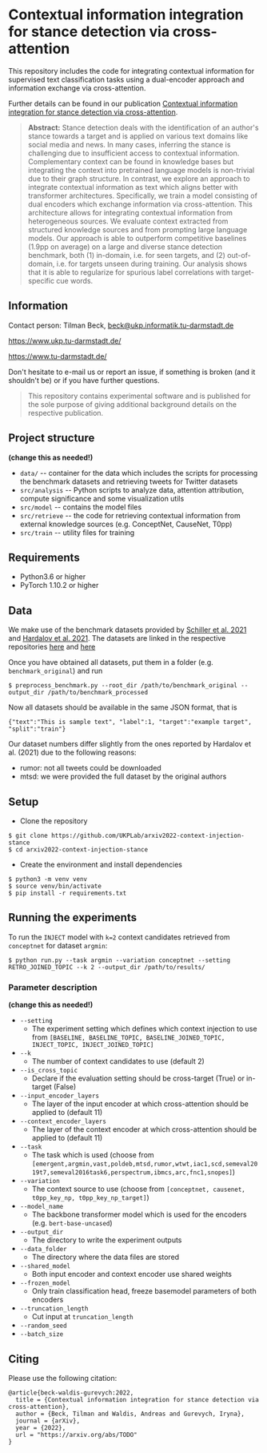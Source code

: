 # Contextual information integration for stance detection via cross-attention

This repository includes the code for integrating contextual information for supervised text 
classification tasks using a dual-encoder approach and information exchange via cross-attention.


Further details can be found in our publication [Contextual information integration for stance 
detection via cross-attention](https://arxiv.org/abs/TODO).


> **Abstract:** Stance detection deals with the identification of an author's stance towards a target and is applied on various text domains like social media and news.
In many cases, inferring the stance is challenging due to insufficient access to contextual information.
Complementary context can be found in knowledge bases but integrating the context into pretrained language models is non-trivial due to their graph structure.
In contrast, we explore an approach to integrate contextual information as text which aligns better with transformer architectures.
Specifically, we train a model consisting of dual encoders which exchange information via cross-attention.
This architecture allows for integrating contextual information from heterogeneous sources.
We evaluate context extracted from structured knowledge sources and from prompting large language models.
Our approach is able to outperform competitive baselines (1.9pp on average) on a large and diverse stance detection benchmark, both (1) in-domain, i.e. for seen targets, and (2) out-of-domain, i.e. for targets unseen during training.
Our analysis shows that it is able to regularize for spurious label correlations with target-specific cue words.

## Information

Contact person: Tilman Beck, beck@ukp.informatik.tu-darmstadt.de

https://www.ukp.tu-darmstadt.de/

https://www.tu-darmstadt.de/


Don't hesitate to e-mail us or report an issue, if something is broken (and it shouldn't be) or if you have further questions.

> This repository contains experimental software and is published for the sole purpose of giving additional background details on the respective publication. 

## Project structure
**(change this as needed!)**

* `data/` -- container for the data which includes the scripts for processing the benchmark datasets and retrieving tweets for Twitter datasets
* `src/analysis` -- Python scripts to analyze data, attention attribution, compute significance and some visualization utils
* `src/model` -- contains the model files
* `src/retrieve` -- the code for retrieving contextual information from external knowledge sources (e.g. ConceptNet, CauseNet, T0pp)
* `src/train` -- utility files for training 

## Requirements

* Python3.6 or higher
* PyTorch 1.10.2 or higher

## Data

We make use of the benchmark datasets provided by [Schiller et al. 2021](https://doi.org/10.1007/s13218-021-00714-w) 
and [Hardalov et al. 2021](https://aclanthology.org/2021.emnlp-main.710.pdf). The datasets are linked in the respective 
repositories [here](https://github.com/UKPLab/mdl-stance-robustness#preprocessing) 
and [here](https://github.com/checkstep/mole-stance)

Once you have obtained all datasets, put them in a folder (e.g. `benchmark_original`) and run

```
$ preprocess_benchmark.py --root_dir /path/to/benchmarḱ_original --output_dir /path/to/benchmark_processed
```

Now all datasets should be available in the same JSON format, that is

`{"text":"This is sample text", "label":1, "target":"example target", "split":"train"}`

Our dataset numbers differ slightly from the ones reported by Hardalov et al. (2021) due to the following reasons:

* rumor: not all tweets could be downloaded
* mtsd: we were provided the full dataset by the original authors

## Setup

* Clone the repository
```
$ git clone https://github.com/UKPLab/arxiv2022-context-injection-stance
$ cd arxiv2022-context-injection-stance
```
* Create the environment and install dependencies

```
$ python3 -m venv venv
$ source venv/bin/activate
$ pip install -r requirements.txt
```

## Running the experiments

To run the `INJECT` model with `k=2` context candidates retrieved from `conceptnet` for dataset `argmin`:

```
$ python run.py --task argmin --variation conceptnet --setting RETRO_JOINED_TOPIC --k 2 --output_dir /path/to/results/
```

### Parameter description
**(change this as needed!)**

* `--setting`
  * The experiment setting which defines which context injection to use from `[BASELINE, BASELINE_TOPIC, BASELINE_JOINED_TOPIC, INJECT_TOPIC, INJECT_JOINED_TOPIC]`
* `--k`
  * The number of context candidates to use (default 2)
* `--is_cross_topic`
  * Declare if the evaluation setting should be cross-target (True) or in-target (False) 
* `--input_encoder_layers`
  * The layer of the input encoder at which cross-attention should be applied to (default 11)  
* `--context_encoder_layers`
  * The layer of the context encoder at which cross-attention should be applied to (default 11)
* `--task`
  * The task which is used (choose from `[emergent,argmin,vast,poldeb,mtsd,rumor,wtwt,iac1,scd,semeval2019t7,semeval2016task6,perspectrum,ibmcs,arc,fnc1,snopes]`) 
* `--variation`
  * The context source to use (choose from `[conceptnet, causenet, t0pp_key_np, t0pp_key_np_target]`) 
* `--model_name`
  * The backbone transformer model which is used for the encoders (e.g. `bert-base-uncased`) 
* `--output_dir`
  * The directory to write the experiment outputs 
* `--data_folder`
  * The directory where the data files are stored 
* `--shared_model`
  * Both input encoder and context encoder use shared weights 
* `--frozen_model`
  * Only train classification head, freeze basemodel parameters of both encoders 
* `--truncation_length`
  * Cut input at `truncation_length` 
* `--random_seed` 
* `--batch_size` 


## Citing

Please use the following citation:

```
@article{beck-waldis-gurevych:2022,
  title = {Contextual information integration for stance detection via cross-attention},
  author = {Beck, Tilman and Waldis, Andreas and Gurevych, Iryna},
  journal = {arXiv},
  year = {2022},
  url = "https://arxiv.org/abs/TODO"
}
```